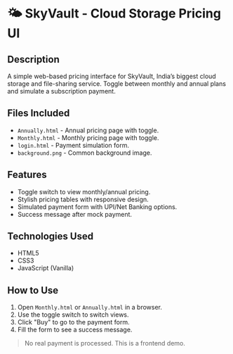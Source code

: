 # 🌤️ SkyVault - Cloud Storage Pricing UI

## Description
A simple web-based pricing interface for SkyVault, India’s biggest cloud storage and file-sharing service. Toggle between monthly and annual plans and simulate a subscription payment.

## Files Included
- `Annually.html` - Annual pricing page with toggle.
- `Monthly.html` - Monthly pricing page with toggle.
- `login.html` - Payment simulation form.
- `background.png` - Common background image.

## Features
- Toggle switch to view monthly/annual pricing.
- Stylish pricing tables with responsive design.
- Simulated payment form with UPI/Net Banking options.
- Success message after mock payment.

## Technologies Used
- HTML5
- CSS3
- JavaScript (Vanilla)

## How to Use
1. Open `Monthly.html` or `Annually.html` in a browser.
2. Use the toggle switch to switch views.
3. Click "Buy" to go to the payment form.
4. Fill the form to see a success message.

> No real payment is processed. This is a frontend demo.
